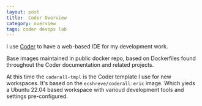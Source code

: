 ```yaml
---
layout: post
title:  Coder Overview
category: overview
tags: coder devops lab
---
```


I use [Coder](https://coder.com) to have a web-based IDE for my development work.

Base images maintained in public docker repo, based on Dockerfiles found throughout
the Coder documentation and related projects.

At this time the `coderall-tmpl` is the Coder template I use for new workspaces. It's
based on the `ecshreve/coderall:eric` image. Which yieds a Ubuntu 22.04 based workspace
with varioud development tools and settings pre-configured.